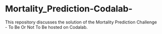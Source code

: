 # Mortality_Prediction-Codalab-
This repository discusses the solution of the Mortality Prediction Challenge - To Be Or Not To Be hosted on Codalab.
